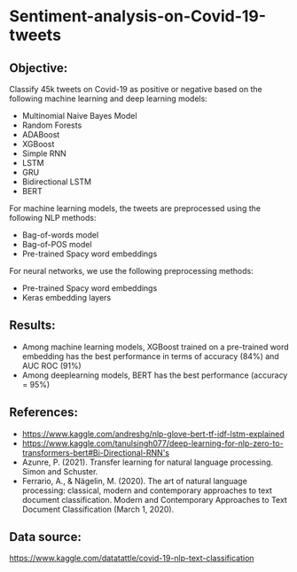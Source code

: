 # Sentiment-analysis-on-Covid-19-tweets

Objective: 
-----------------------------------------------------------------------------------------------------------------------------------------
Classify 45k tweets on Covid-19 as positive or negative based on the following machine learning and deep learning models: 

* Multinomial Naive Bayes Model
* Random Forests 
* ADABoost
* XGBoost
* Simple RNN
* LSTM 
* GRU
* Bidirectional LSTM
* BERT 

For machine learning models, the tweets are preprocessed using the following NLP methods: 

* Bag-of-words model
* Bag-of-POS model
* Pre-trained Spacy word embeddings

For neural networks, we use the following preprocessing methods: 

* Pre-trained Spacy word embeddings
* Keras embedding layers

Results:
--------------------------------------------------------------------------------------------------------------------------------------
* Among machine learning models, XGBoost trained on a pre-trained word embedding has the best performance in terms of accuracy (84%) and AUC ROC (91%)
* Among deeplearning models, BERT has the best performance (accuracy = 95%)

References: 
----------------------------------------------------------------------------------------------------------------------------------------
* https://www.kaggle.com/andreshg/nlp-glove-bert-tf-idf-lstm-explained
* https://www.kaggle.com/tanulsingh077/deep-learning-for-nlp-zero-to-transformers-bert#Bi-Directional-RNN's
* Azunre, P. (2021). Transfer learning for natural language processing. Simon and Schuster.
* Ferrario, A., & Nägelin, M. (2020). The art of natural language processing: classical, modern and contemporary approaches to text document classification. Modern and Contemporary Approaches to Text Document Classification (March 1, 2020).

Data source: 
----------------------------------------------------------------------------------------------------------------------------------------
https://www.kaggle.com/datatattle/covid-19-nlp-text-classification
